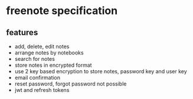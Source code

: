 # freenote specification

## features
- add, delete, edit notes 
- arrange notes by notebooks
- search for notes
- store notes in encrypted format
- use 2 key based encryption to store notes, password key and user key
- email confirmation
- reset password, forgot password not possible
- jwt and refresh tokens
